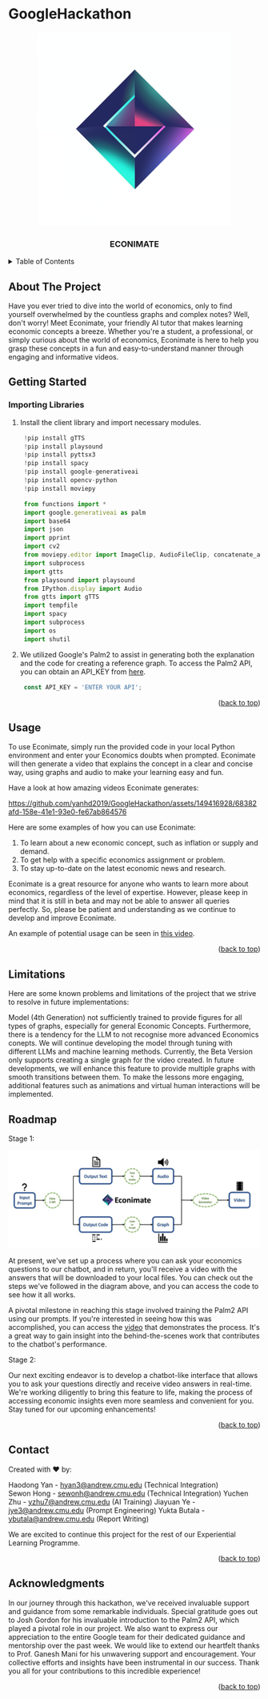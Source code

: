 # GoogleHackathon
<p align="center">
  <img src="media/LogoEL.jpeg" width="388">
</p>


<h3 align="center">ECONIMATE</h3>


<!-- TABLE OF CONTENTS -->
<details>
  <summary>Table of Contents</summary>
  <ol>
    <li>
      <a href="#about-the-project">About The Project</a>
    </li>
    <li>
      <a href="#getting-started">Getting Started</a>
    </li>
    <li><a href="#usage">Usage</a></li>
    <li><a href="#roadmap">Roadmap</a></li>
    <li><a href="#contact">Contact</a></li>
    <li><a href="#acknowledgments">Acknowledgments</a></li>
  </ol>
</details>



<!-- ABOUT THE PROJECT -->
## About The Project

Have you ever tried to dive into the world of economics, only to find yourself overwhelmed by the countless graphs and complex notes? Well, don't worry! Meet Econimate, your friendly AI tutor that makes learning economic concepts a breeze. Whether you're a student, a professional, or simply curious about the world of economics, Econimate is here to help you grasp these concepts in a fun and easy-to-understand manner through engaging and informative videos.


<!-- GETTING STARTED -->
## Getting Started


### Importing Libraries

1. Install the client library and import necessary modules.

   ```js
    !pip install gTTS
    !pip install playsound
    !pip install pyttsx3
    !pip install spacy
    !pip install google-generativeai
    !pip install opencv-python
    !pip install moviepy
   ```

   ```js
    from functions import *
    import google.generativeai as palm
    import base64
    import json
    import pprint
    import cv2
    from moviepy.editor import ImageClip, AudioFileClip, concatenate_audioclips
    import subprocess
    import gtts
    from playsound import playsound
    from IPython.display import Audio
    from gtts import gTTS
    import tempfile
    import spacy
    import subprocess
    import os
    import shutil
   ```
3. We utilized Google's Palm2 to assist in generating both the explanation and the code for creating a reference graph. To access the Palm2 API, you can obtain an API_KEY from [here](https://console.cloud.google.com/welcome?hl=ko&_ga=2.223201821.704841096.1699130066-1569134934.1698429316&_gac=1.183110100.1699130066.CjwKCAjw15eqBhBZEiwAbDomEnuAMRbTYfGsjtAzJWzYqBW2-cCfpdz_ijcF0VY5xhFDL75tMDxEWhoCvMEQAvD_BwE&project=storied-radius-362713).


   ```js
    const API_KEY = 'ENTER YOUR API';
   ```

<p align="right">(<a href="#readme-top">back to top</a>)</p>



<!-- USAGE EXAMPLES -->
## Usage

To use Econimate, simply run the provided code in your local Python environment and enter your Economics doubts when prompted. Econimate will then generate a video that explains the concept in a clear and concise way, using graphs and audio to make your learning easy and fun.

Have a look at how amazing videos Econimate generates:

https://github.com/yanhd2019/GoogleHackathon/assets/149416928/68382afd-158e-41e1-93e0-fe67ab864576

Here are some examples of how you can use Econimate:
1. To learn about a new economic concept, such as inflation or supply and demand.
2. To get help with a specific economics assignment or problem.
3. To stay up-to-date on the latest economic news and research.

Econimate is a great resource for anyone who wants to learn more about economics, regardless of the level of expertise. However, please keep in mind that it is still in beta and may not be able to answer all queries perfectly. So, please be patient and understanding as we continue to develop and improve Econimate.

An example of potential usage can be seen in [this video](https://drive.google.com/file/d/11ge-2Gi4svGetE5dMaKMrKtyzyRVyzeH/view?usp=sharing).


<p align="right">(<a href="#readme-top">back to top</a>)</p>

## Limitations

Here are some known problems and limitations of the project that we strive to resolve in future implementations:

Model (4th Generation) not sufficiently trained to provide figures for all types of graphs, especially for general Economic Concepts. Furthermore, there is a tendency for the LLM to not recognise more advanced Economics conepts. We will continue developing the model through tuning with different LLMs and machine learning methods. Currently, the Beta Version only supports creating a single graph for the video created. In future developments, we will enhance this feature to provide multiple graphs with smooth transitions between them. To make the lessons more engaging, additional features such as animations and virtual human interactions will be implemented.


<!-- ROADMAP -->
## Roadmap
 Stage 1:
 
<p align="center">
  <img src="media/WhatsApp Image 2023-11-03 at 20.26.05.jpeg">
</p>

At present, we've set up a process where you can ask your economics questions to our chatbot, and in return, you'll receive a video with the answers that will be downloaded to your local files. You can check out the steps we've followed in the diagram above, and you can access the code to see how it all works.

A pivotal milestone in reaching this stage involved training the Palm2 API using our prompts. If you're interested in seeing how this was accomplished, you can access the [video](https://drive.google.com/file/d/1GvOEAXIKn1mD6oyD3MrFSpLnq0bmV3ZA/view?usp=sharing) that demonstrates the process. It's a great way to gain insight into the behind-the-scenes work that contributes to the chatbot's performance.



Stage 2: 

Our next exciting endeavor is to develop a chatbot-like interface that allows you to ask your questions directly and receive video answers in real-time. We're working diligently to bring this feature to life, making the process of accessing economic insights even more seamless and convenient for you. Stay tuned for our upcoming enhancements!


<p align="right">(<a href="#readme-top">back to top</a>)</p>

<!-- CONTACT -->
## Contact

Created with ❤️ by:

Haodong Yan - hyan3@andrew.cmu.edu (Technical Integration)    
Sewon Hong - sewonh@andrew.cmu.edu (Technical Integration)
Yuchen Zhu - yzhu7@andrew.cmu.edu  (AI Training)
Jiayuan Ye - jye3@andrew.cmu.edu   (Prompt Engineering)
Yukta Butala - ybutala@andrew.cmu.edu (Report Writing)

We are excited to continue this project for the rest of our Experiential Learning Programme.

<p align="right">(<a href="#readme-top">back to top</a>)</p>



<!-- ACKNOWLEDGMENTS -->
## Acknowledgments

In our journey through this hackathon, we've received invaluable support and guidance from some remarkable individuals. Special gratitude goes out to Josh Gordon for his invaluable introduction to the Palm2 API, which played a pivotal role in our project. We also want to express our appreciation to the entire Google team for their dedicated guidance and mentorship over the past week. We would like to extend our heartfelt thanks to Prof. Ganesh Mani for his unwavering support and encouragement. Your collective efforts and insights have been instrumental in our success. Thank you all for your contributions to this incredible experience!


<p align="right">(<a href="#readme-top">back to top</a>)</p>
